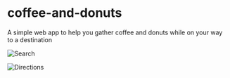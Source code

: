# coffee-and-donuts
A simple web app to help you gather coffee and donuts while on your way to a destination

![Search](https://cloud.githubusercontent.com/assets/5156743/7211438/9069c718-e50f-11e4-9b43-c3a81918b446.JPG)

![Directions](https://cloud.githubusercontent.com/assets/5156743/7211438/9069c718-e50f-11e4-9b43-c3a81918b446.JPG)
